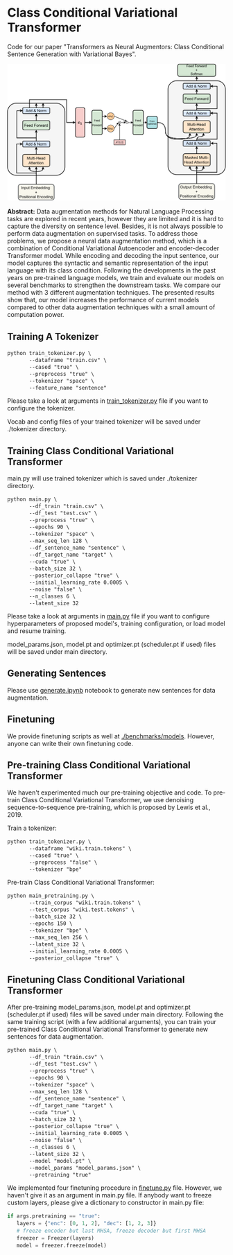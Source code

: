 # Class Conditional Variational Transformer

Code for our paper "Transformers as Neural Augmentors: Class Conditional Sentence Generation with Variational Bayes".

<p align="center">
  <img src="assets/model.png"/>
</p>

**Abstract:**
Data augmentation methods for Natural Language Processing tasks are explored in recent years, however they are limited and it is hard to capture the diversity on sentence level. Besides, it is not always possible to perform data augmentation on supervised tasks. To address those problems, we propose a neural data augmentation method, which is a combination of Conditional Variational Autoencoder and encoder-decoder Transformer model. While encoding and decoding the input sentence, our model captures the syntactic and semantic representation of the input language with its class condition. Following the developments in the past years on pre-trained language models, we train and evaluate our models on several benchmarks to strengthen the downstream tasks. We compare our method with 3 different augmentation techniques. The presented results show that, our model increases the performance of current models compared to other data augmentation techniques with a small amount of computation power.


## Training A Tokenizer

```console
python train_tokenizer.py \
       --dataframe "train.csv" \
       --cased "true" \ 
       --preprocess "true" \
       --tokenizer "space" \
       --feature_name "sentence"
```
Please take a look at arguments in [train_tokenizer.py](https://github.com/safakkbilici/Conditional-Variational-Transformer/blob/main/train_tokenizer.py) file if you want to configure the tokenizer.

Vocab and config files of your trained tokenizer will be saved under ./tokenizer directory.

## Training Class Conditional Variational Transformer

main.py will use trained tokenizer which is saved under ./tokenizer directory.

```console
python main.py \ 
       --df_train "train.csv" \
       --df_test "test.csv" \
       --preprocess "true" \
       --epochs 90 \
       --tokenizer "space" \
       --max_seq_len 128 \
       --df_sentence_name "sentence" \
       --df_target_name "target" \
       --cuda "true" \
       --batch_size 32 \
       --posterior_collapse "true" \
       --initial_learning_rate 0.0005 \
       --noise "false" \
       --n_classes 6 \
       --latent_size 32
```

Please take a look at arguments in [main.py](https://github.com/safakkbilici/Conditional-Variational-Transformer/blob/main/main.py) file if you want to configure hyperparameters of proposed model's, training configuration, or load model and resume training.

model_params.json, model.pt and optimizer.pt (scheduler.pt if used) files will be saved under main directory.

## Generating Sentences
Please use [generate.ipynb](https://github.com/safakkbilici/Conditional-Variational-Transformer/blob/main/notebooks/generate.ipynb) notebook to generate new sentences for data augmentation.

## Finetuning
We provide finetuning scripts as well at [./benchmarks/models](https://github.com/safakkbilici/Conditional-Variational-Transformer/tree/main/benchmarks/models). However, anyone can write their own finetuning code.

## Pre-training Class Conditional Variational Transformer
We haven't experimented much our pre-training objective and code. To pre-train Class Conditional Variational Transformer, we use denoising sequence-to-sequence pre-training, which is proposed by Lewis et al., 2019. 

Train a tokenizer:

```console
python train_tokenizer.py \
       --dataframe "wiki.train.tokens" \
       --cased "true" \
       --preprocess "false" \
       --tokenizer "bpe"
```

Pre-train Class Conditional Variational Transformer:

```console
python main_pretraining.py \
       --train_corpus "wiki.train.tokens" \
       --test_corpus "wiki.test.tokens" \
       --batch_size 32 \
       --epochs 150 \
       --tokenizer "bpe" \
       --max_seq_len 256 \
       --latent_size 32 \
       --initial_learning_rate 0.0005 \
       --posterior_collapse "true" \
```

## Finetuning Class Conditional Variational Transformer

After pre-training model_params.json, model.pt and optimizer.pt (scheduler.pt if used) files will be saved under main directory. Following the same training script (with a few additional arguments), you can train your pre-trained Class Conditional Variational Transformer to generate new sentences for data augmentation.

```console
python main.py \ 
       --df_train "train.csv" \
       --df_test "test.csv" \
       --preprocess "true" \
       --epochs 90 \
       --tokenizer "space" \
       --max_seq_len 128 \
       --df_sentence_name "sentence" \
       --df_target_name "target" \
       --cuda "true" \
       --batch_size 32 \
       --posterior_collapse "true" \
       --initial_learning_rate 0.0005 \
       --noise "false" \
       --n_classes 6 \
       --latent_size 32 \
       --model "model.pt" \
       --model_params "model_params.json" \
       --pretraining "true"
```

We implemented four finetuning procedure in [finetune.py](https://github.com/safakkbilici/Conditional-Variational-Transformer/blob/main/pretraining/finetune.py) file. However, we haven't give it as an argument in main.py file. If anybody want to freeze custom layers, please give a dictionary to constructor in main.py file:

```python
if args.pretraining == "true":
   layers = {"enc": [0, 1, 2], "dec": [1, 2, 3]} 
   # freeze encoder but last MHSA, freeze decoder but first MHSA
   freezer = Freezer(layers)
   model = freezer.freeze(model)
```
